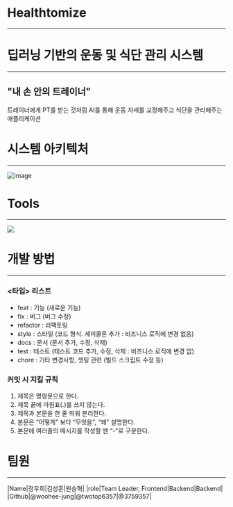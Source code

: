 # Healthtomize
---
# 딥러닝 기반의 운동 및 식단 관리 시스템
---
## "내 손 안의 트레이너" 
트레이너에게 PT를 받는 것처럼 AI를 통해 운동 자세를 교정해주고 식단을 관리해주는 애플리케이션

# 시스템 아키텍처
---
![image](https://user-images.githubusercontent.com/121246589/223614618-46e783a3-e67d-4ab7-8a7c-ca69c21afe4f.png)

# Tools
---
<img src="https://img.shields.io/badge/Python-색상코드?style=flat-square&logo=로고명&logoColor=로고색"/>

# 개발 방법
---
### <타입> 리스트
- feat : 기능 (새로운 기능)
- fix : 버그 (버그 수정)
- refactor : 리팩토링
- style : 스타일 (코드 형식. 세미콜론 추가 : 비즈니스 로직에 변경 없음)
- docs : 문서 (문서 추가, 수정, 삭제)
- test : 테스트 (테스트 코드 추가, 수정, 삭제 : 비즈니스 로직에 변경 없)
- chore : 기타 변경사항, 셋팅 관련 (빌드 스크립트 수정 등)

### 커밋 시 지킬 규칙
1. 제목은 명령문으로 한다.
2. 제목 끝에 마침표(.)를 쓰지 않는다.
3. 제목과 본문을 한 줄 띄워 분리한다.
4. 본문은 “어떻게" 보다 “무엇을", “왜" 설명한다.
5. 본문에 여러줄의 메시지를 작성할 땐 “-”로 구분한다.

# 팀원
---
|Name|정우희|김성훈|원승혁|
|role|Team Leader, Frontend|Backend|Backend|
|Github|@woohee-jung|@twotop6357|@3759357|
